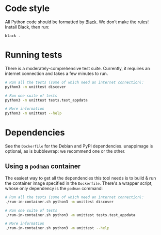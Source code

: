 # Code style

All Python code should be formatted by [Black](https://github.com/psf/black).
We don't make the rules! Install Black, then run:

```
black .
```

# Running tests

There is a moderately-comprehensive test suite. Currently, it requires an
internet connection and takes a few minutes to run. 

```bash
# Run all the tests (some of which need an internet connection):
python3 -m unittest discover

# Run one suite of tests
python3 -m unittest tests.test_appdata

# More information
python3 -m unittest --help
```

# Dependencies

See the `Dockerfile` for the Debian and PyPI dependencies. unappimage is
optional, as is bubblewrap: we recommend one or the other.

## Using a `podman` container

The easiest way to get all the dependencies this tool needs is to build & run
the container image specified in the `Dockerfile`. There's a wrapper script,
whose only dependency is the `podman` command:

```bash
# Run all the tests (some of which need an internet connection):
./run-in-container.sh python3 -m unittest discover

# Run one suite of tests
./run-in-container.sh python3 -m unittest tests.test_appdata

# More information
./run-in-container.sh python3 -m unittest --help
```
